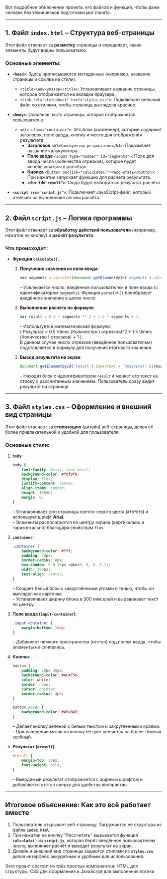 Вот подробное объяснение проекта, его файлов и функций, чтобы даже человек без технической подготовки мог понять:

---

## 1. **Файл `index.html`** – Структура веб-страницы

Этот файл отвечает за **разметку** страницы и определяет, какие элементы будут видны пользователю.

### Основные элементы:
- **`<head>`**: Здесь прописываются метаданные (например, название страницы и ссылка на стили).
  - `<title>Калькулятор</title>`: Устанавливает название страницы, которое отображается на вкладке браузера.
  - `<link rel="stylesheet" href="styles.css">`: Подключает внешний файл со стилями, чтобы страница выглядела красиво.

- **`<body>`**: Основная часть страницы, которая отображается пользователю.
  - `<div class="container">`: Это блок (контейнер), который содержит заголовок, поле ввода, кнопку и место для отображения результата.
    - **Заголовок** `<h1>Калькулятор результатов</h1>`: Показывает название калькулятора.
    - **Поле ввода** `<input type="number" id="segments">`: Поле для ввода числа (количества отрезков), которое будет использоваться в расчётах.
    - **Кнопка** `<button onclick="calculate()">Рассчитать</button>`: При нажатии запускает функцию для расчёта результата.
    - **`<div id="result">`**: Сюда будет выводиться результат расчёта.

- **`<script src="script.js">`**: Подключает JavaScript-файл, который отвечает за выполнение логики расчёта.

---

## 2. **Файл `script.js`** – Логика программы

Этот файл отвечает за **обработку действий пользователя** (например, нажатие на кнопку) и **расчёт результата**.

### Что происходит:
- **Функция `calculate()`**:
  1. **Получение значения из поля ввода**: 
     ```javascript
     var segments = parseInt(document.getElementById('segments').value);
     ```
     – Извлекается число, введённое пользователем в поле ввода (с идентификатором `segments`). Функция `parseInt()` преобразует введённое значение в целое число.

  2. **Выполнение расчёта по формуле**:
     ```javascript
     var result = 0.5 * segments ** 2 + 1.5 * segments + 1;
     ```
     – Используется математическая формула:  
     \( Результат = 0.5 \times (Количество \ отрезков)^2 + 1.5 \times (Количество \ отрезков) + 1 \).  
     В данном случае число отрезков (введённое пользователем) подставляется в формулу для получения итогового значения.

  3. **Вывод результата на экран**:
     ```javascript
     document.getElementById('result').innerText = `Результат: ${result}`;
     ```
     – Находит блок с идентификатором `result` и меняет его текст на строку с рассчитанным значением. Пользователь сразу видит результат на странице.

---

## 3. **Файл `styles.css`** – Оформление и внешний вид страницы

Этот файл отвечает за **стилизацию** (дизайн) веб-страницы, делая её более привлекательной и удобной для пользователя.

### Основные стили:
1. **`body`**:
   ```css
   body {
       font-family: Arial, sans-serif;
       background-color: #f0f0f0;
       display: flex;
       justify-content: center;
       align-items: center;
       height: 100vh;
       margin: 0;
   }
   ```
   – Устанавливает фон страницы светло-серого цвета (`#f0f0f0`) и использует шрифт **Arial**.  
   – Элементы располагаются по центру экрана (вертикально и горизонтально) благодаря свойствам `flex`.

2. **`container`**:
   ```css
   .container {
       background-color: #fff;
       padding: 20px;
       border-radius: 8px;
       box-shadow: 0 0 10px rgba(0, 0, 0, 0.1);
       width: 300px;
       text-align: center;
   }
   ```
   – Создаёт белый блок с закруглёнными углами и тенью, чтобы он выглядел как карточка.  
   – Устанавливает ширину блока в 300 пикселей и выравнивает текст по центру.

3. **Поле ввода (`input-container`)**:
   ```css
   .input-container {
       margin-bottom: 10px;
   }
   ```
   – Добавляет немного пространства (отступ) под полем ввода, чтобы элементы не слипались.

4. **Кнопка**:
   ```css
   button {
       padding: 10px 20px;
       background-color: #4CAF50;
       color: white;
       border: none;
       cursor: pointer;
       border-radius: 4px;
   }

   button:hover {
       background-color: #45a049;
   }
   ```
   – Делает кнопку зелёной с белым текстом и закруглёнными краями.  
   – При наведении мыши на кнопку её цвет меняется на более тёмный зелёный.

5. **Результат (`#result`)**:
   ```css
   #result {
       margin-top: 20px;
       font-weight: bold;
   }
   ```
   – Выводимый результат отображается с жирным шрифтом и добавляется отступ сверху для удобства восприятия.

---

## Итоговое объяснение: Как это всё работает вместе

1. Пользователь открывает веб-страницу. Загружается её структура из файла **`index.html`**.
2. При нажатии на кнопку "Рассчитать" вызывается функция **`calculate()`** из **`script.js`**, которая берёт введённое пользователем число, выполняет расчёт и выводит результат на экран.
3. Дизайн и внешний вид страницы задаются стилями из **`styles.css`**, делая интерфейс аккуратным и удобным для использования.

Этот проект состоит из трёх простых компонентов: HTML для структуры, CSS для оформления и JavaScript для выполнения логики.